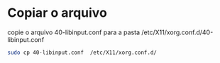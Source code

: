 # Copiar o arquivo
copie o arquivo 40-libinput.conf para a pasta /etc/X11/xorg.conf.d/40-libinput.conf

```bash
sudo cp 40-libinput.conf  /etc/X11/xorg.conf.d/
```
